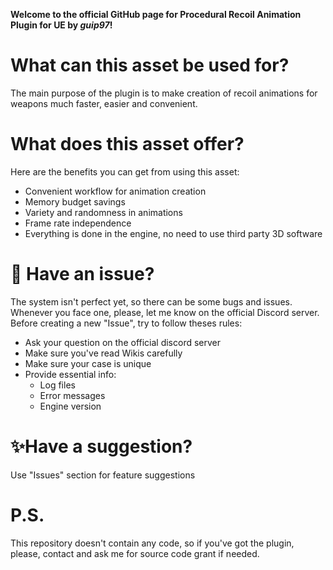 **Welcome to the official GitHub page for Procedural Recoil Animation Plugin for UE by *guip97*!**

# What can this asset be used for?

The main purpose of the plugin is to make creation of recoil animations for weapons much faster, easier and convenient.

# What does this asset offer?
Here are the benefits you can get from using this asset:
- Convenient workflow for animation creation
- Memory budget savings
- Variety and randomness in animations
- Frame rate independence
- Everything is done in the engine, no need to use third party 3D software

# 🐛 Have an issue?
The system isn't perfect yet, so there can be some bugs and issues. Whenever you face one, please, let me know on the official Discord server.
Before creating a new "Issue", try to follow theses rules:
- Ask your question on the official discord server
- Make sure you've read Wikis carefully
- Make sure your case is unique
- Provide essential info:
  - Log files
  - Error messages
  - Engine version

# ✨Have a suggestion?
Use "Issues" section for feature suggestions

# P.S.
This repository doesn't contain any code, so if you've got the plugin, please, contact and ask me for source code grant if needed.
